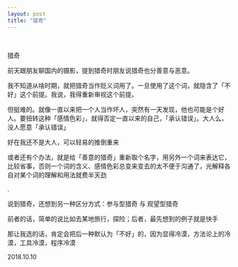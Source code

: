 ```yaml
---
layout: post
title: "猎奇"
---
```


  
&nbsp;
&nbsp;



猎奇

前天跟朋友聊国内的摄影，提到猎奇时朋友说猎奇也分善意与恶意。

我不知道从啥时期，就把猎奇当作贬义词用了。一旦使用了这个词，就隐含了「不好」这个前提。我说，我得重新审视这个前提。

但挺难的。就像一直以来把一个人当作坏人，突然有一天发现，他也可能是个好人。要扭转这种「感情色彩」，就得否定一直以来的自己，「承认错误」。大人么，没人愿意「承认错误」

好在我还不是大人，可以轻易的推倒重来

或者还有个办法，就是给「善意的猎奇」重新取个名字，用另外一个词来表达它，比较省事，否则一个词的含义、感情色彩总变来变去的太不便于沟通了，光解释各自对某个词的理解和用法就费半天劲

.

说到猎奇，还想到另一种区分方式：参与型猎奇 与 观望型猎奇

前者的话，简单的说比如去某地旅行，探险；后者，最先想到的例子就是快手

那让我选的话，肯定会把后一种默认为「不好」的，因为显得冷漠，方法论上的冷漠，工具冷漠，程序冷漠

2018.10.10